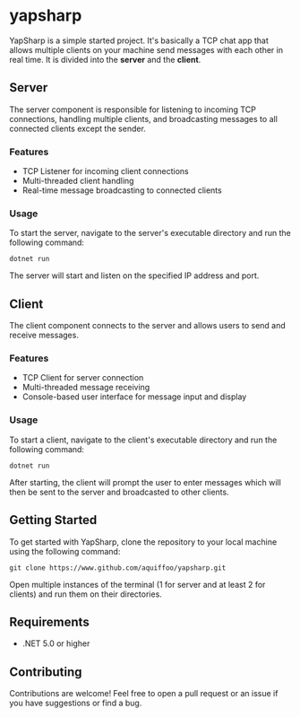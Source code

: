 # yapsharp

YapSharp is a simple started project. It's basically a TCP chat app that allows multiple clients on your machine send messages with each other in real time. It is divided into the **server** and the **client**.

## Server

The server component is responsible for listening to incoming TCP connections, handling multiple clients, and broadcasting messages to all connected clients except the sender.

### Features

- TCP Listener for incoming client connections
- Multi-threaded client handling
- Real-time message broadcasting to connected clients

### Usage

To start the server, navigate to the server's executable directory and run the following command:
```shell
dotnet run
```


The server will start and listen on the specified IP address and port.

## Client

The client component connects to the server and allows users to send and receive messages.

### Features

- TCP Client for server connection
- Multi-threaded message receiving
- Console-based user interface for message input and display

### Usage

To start a client, navigate to the client's executable directory and run the following command:
```shell
dotnet run
```

After starting, the client will prompt the user to enter messages which will then be sent to the server and broadcasted to other clients.

## Getting Started

To get started with YapSharp, clone the repository to your local machine using the following command:
```shell
git clone https://www.github.com/aquiffoo/yapsharp.git
```

Open multiple instances of the terminal (1 for server and at least 2 for clients) and run them on their directories.

## Requirements

- .NET 5.0 or higher

## Contributing

Contributions are welcome! Feel free to open a pull request or an issue if you have suggestions or find a bug.